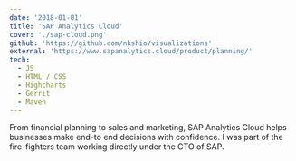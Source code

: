 ```yaml
---
date: '2018-01-01'
title: 'SAP Analytics Cloud'
cover: './sap-cloud.png'
github: 'https://github.com/nkshio/visualizations'
external: 'https://www.sapanalytics.cloud/product/planning/'
tech:
  - JS
  - HTML / CSS
  - Highcharts
  - Gerrit
  - Maven
---
```


From financial planning to sales and marketing, SAP Analytics Cloud helps businesses make end-to end decisions with confidence. I was part of the fire-fighters team working directly under the CTO of SAP.
